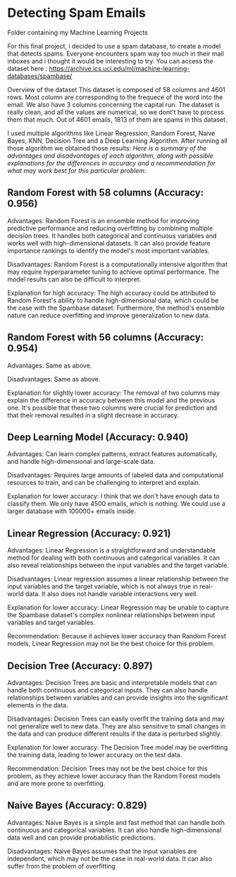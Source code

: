 # Detecting Spam Emails
Folder containing my Machine Learning Projects


For this final project, i decided to use a spam database, to create a model that detects spams. Everyone encounters spam way too much in their mail inboxes and i thought it would be interesting to try. You can access the dataset here : https://archive.ics.uci.edu/ml/machine-learning-databases/spambase/

Overview of the dataset
This dataset is composed of 58 columns and 4601 rows. Most column are corresponding to the frequece of the word into the email. We also have 3 columns concerning the capital run. The dataset is really clean, and all the values are numerical, so we dont't have to process them that much. Out of 4601 emails, 1813 of them are spams in this dataset.

I used multiple algorithms like Linear Regression, Random Forest, Naive Bayes, KNN, Decision Tree and a Deep Learning Algorithm.
After running all those algorithm we obtained those results:
*Here is a summary of the advantages and disadvantages of each algorithm, along with possible explanations for the differences in accuracy and a recommendation for what may work best for this particular problem:*


## Random Forest with 58 columns (Accuracy: 0.956)

Advantages: Random Forest is an ensemble method for improving predictive performance and reducing overfitting by combining multiple decision trees. It handles both categorical and continuous variables and works well with high-dimensional datasets. It can also provide feature importance rankings to identify the model's most important variables.

Disadvantages: Random Forest is a computationally intensive algorithm that may require hyperparameter tuning to achieve optimal performance. The model results can also be difficult to interpret.

Explanation for high accuracy: The high accuracy could be attributed to Random Forest's ability to handle high-dimensional data, which could be the case with the Spambase dataset. Furthermore, the method's ensemble nature can reduce overfitting and improve generalization to new data.


## Random Forest with 56 columns (Accuracy: 0.954)

Advantages: Same as above.

Disadvantages: Same as above.

Explanation for slightly lower accuracy: The removal of two columns may explain the difference in accuracy between this model and the previous one. It's possible that these two columns were crucial for prediction and that their removal resulted in a slight decrease in accuracy.

## Deep Learning Model (Accuracy: 0.940)

Advantages: Can learn complex patterns, extract features automatically, and handle high-dimensional and large-scale data.

Disadvantages: Requires large amounts of labeled data and computational resources to train, and can be challenging to interpret and explain.

Explanation for lower accuracy: I think that we don't have enough data to classify them. We only have 4500 emails, which is nothing. We could use a larger database with 100000+ emails inside.

## Linear Regression (Accuracy: 0.921)

Advantages: Linear Regression is a straightforward and understandable method for dealing with both continuous and categorical variables. It can also reveal relationships between the input variables and the target variable.

Disadvantages: Linear regression assumes a linear relationship between the input variables and the target variable, which is not always true in real-world data. It also does not handle variable interactions very well.

Explanation for lower accuracy: Linear Regression may be unable to capture the Spambase dataset's complex nonlinear relationships between input variables and target variables.

Recommendation: Because it achieves lower accuracy than Random Forest models, Linear Regression may not be the best choice for this problem.

## Decision Tree (Accuracy: 0.897)

Advantages: Decision Trees are basic and interpretable models that can handle both continuous and categorical inputs. They can also handle relationships between variables and can provide insights into the significant elements in the data.

Disadvantages: Decision Trees can easily overfit the training data and may not generalize well to new data. They are also sensitive to small changes in the data and can produce different results if the data is perturbed slightly.

Explanation for lower accuracy: The Decision Tree model may be overfitting the training data, leading to lower accuracy on the test data.

Recommendation: Decision Trees may not be the best choice for this problem, as they achieve lower accuracy than the Random Forest models and are more prone to overfitting.


## Naive Bayes (Accuracy: 0.829)

Advantages: Naive Bayes is a simple and fast method that can handle both continuous and categorical variables. It can also handle high-dimensional data well and can provide probabilistic predictions.

Disadvantages: Naive Bayes assumes that the input variables are independent, which may not be the case in real-world data. It can also suffer from the problem of overfitting
